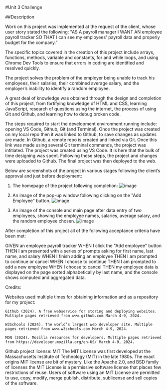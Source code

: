 #Unit 3 Challenge

##Description

Work on this project was implemented at the request of the client, whose user story stated the following: "AS A payroll manager
I WANT AN employee payroll tracker SO THAT I can see my employees' payroll data and properly budget for the company.”

The specific topics covered in the creation of this project include arrays, functions, methods, variable and constants, for and while loops, and using Chrome Dev Tools to ensure that errors in coding are identified and resolved quickly.

The project solves the problem of the employer being unable to track his employees, their salaries, their combined average salary, and the employer’s inability to identify a random employee.

A great deal of knowledge was obtained through the design and completion of this project, from fortifying knowledge of HTML and CSS, learning JavaScript, research of questions using the internet, the process of using Git and Github, and learning how to debug broken code.

The steps required to start the development environment running include: opening VS Code, Github, Git (and Terminal). Once the project was created on my local repo then it was linked to Github, to save changes as updates are made. In Github, a remote repo is created and linked via Git. Once this link was made using several Git terminal commands, the project was intitiated. The project was created using VS Code. It is here that the bulk of time designing was spent. Following these steps, the project and changes were uploaded to Github. The final project was then deployed to the web.

Below are screenshots of the project in various stages following the client’s approval and just before deployment:

1. The homepage of the project following completion:
![image](https://github.com/vicduar/DuarteEmpTracker/assets/152129193/269610e6-2b3e-4d36-8e76-a88c3d24c7dd)

2. An image of the pop-up window following clicking on the "Add Employee" button.
![image](https://github.com/vicduar/DuarteEmpTracker/assets/152129193/4b74eece-99fb-40ca-9b37-bf75f0795e49)

3. An image of the console and main page after data entry of two employees, showing the employee names, salaries, average salary, and the random employee chosen.
![image](https://github.com/vicduar/DuarteEmpTracker/assets/152129193/8c6ca824-6af1-4465-afc7-c09681f612fd)


After completion of this project all of the following acceptance criteria have been met:

GIVEN an employee payroll tracker
WHEN I click the "Add employee" button
THEN I am presented with a series of prompts asking for first name, last name, and salary
WHEN I finish adding an employee
THEN I am prompted to continue or cancel
WHEN I choose to continue
THEN I am prompted to add a new employee
WHEN I choose to cancel
THEN my employee data is displayed on the page sorted alphabetically by last name, and the console shows computed and aggregated data.



Credits:

Websites used multiple times for obtaining information and as a repository for my project:

    Github (2024). A free webservice for storing and deploying websites. Multiple pages retrieved from www.github.com March 4-9, 2024.

    W3Schools (2024). The world’s largest web developer site. Multiple pages retrieved from www.w3schools.com March 4-9, 2024.

    MDN (2024). Mozilla resources for developers. Multiple pages retrieved from https://developer.mozilla.org/en-US/ March 4-9, 2024.    

Github project license: MIT
The MIT License was first developed at the Massachusetts Institute of Technology (MIT) in the late 1980s. The exact origins MIT license are bit of mystery. Like the Apache 2.0, and BSD family of licenses the MIT License is a permissive software license that places few restrictions of reuse. Users of software using an MIT License are permitted to use, copy, modify, merge publish, distribute, sublicense and sell copies of the software.
